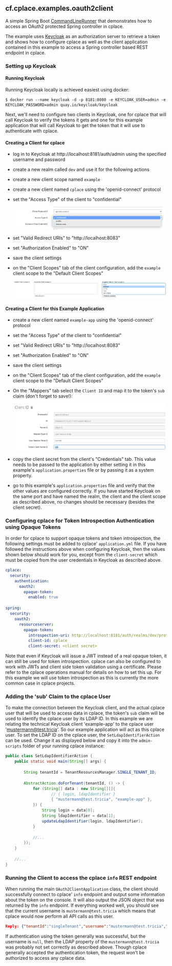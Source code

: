 ## cf.cplace.examples.oauth2client

A simple Spring Boot [CommandLineRunner](https://docs.spring.io/spring-boot/docs/current/api/org/springframework/boot/CommandLineRunner.html)
that demonstrates how to access an OAuth2 protected Spring controller in cplace.

The example uses [Keycloak](https://www.keycloak.org/) as an authorization server to retrieve a token and shows how
to configure cplace as well as the client application contained in this example to access a Spring controller based
REST endpoint in cplace.

### Setting up Keycloak

#### Running Keycloak

Running Keycloak locally is achieved easiest using docker:

``` shell
$ docker run --name keycloak -d -p 8181:8080 -e KEYCLOAK_USER=admin -e KEYCLOAK_PASSWORD=admin quay.io/keycloak/keycloak
```

Next, we'll need to configure two clients in Keycloak, one for cplace that will call Keycloak to verify the tokens it gets
and one for this example application that will call Keycloak to get the token that it will use to authenticate with cplace.

#### Creating a Client for cplace

* log in to Keycloak at http://localhost:8181/auth/admin using the specified username and password
* create a new realm called `dev` and use it for the following actions
* create a new client scope named `example`
* create a new client named `cplace` using the 'openid-connect' protocol
* set the "Access Type" of the client to "confidential"
  
  ![set access type to 'confidential'](img/access_type_confidential.png)

* set "Valid Redirect URIs" to "http://localhost:8083"
* set "Authorization Enabled" to "ON"
* save the client settings 
* on the "Client Scopes" tab of the client configuration, add the `example` client scope to the "Default Client Scopes"
  
  ![add the 'cplace' client scope](img/add_client_scope.png)

#### Creating a Client for this Example Application

* create a new client named `example-app` using the 'openid-connect' protocol
* set the "Access Type" of the client to "confidential"
* set "Valid Redirect URIs" to "http://localhost:8083"
* set "Authorization Enabled" to "ON"
* save the client settings
* on the "Client Scopes" tab of the client configuration, add the `example` client scope to the "Default Client Scopes"
* On the "Mappers" tab select the `Client ID` and map it to the token's `sub` claim (don't forget to save!):

  ![setting the 'sub' claim](img/setting_the_sub_claim.png)

* copy the client secret from the client's "Credentials" tab. This value needs to be passed to the application by either
  setting it in this example's `application.properties` file or by passing it as a system property.
* go to this example's `application.properties` file and verify that the other values are configured correctly. If you have started
  Keycloak on the same port and have named the realm, the client and the client scope as described above, no changes should
  be necessary (besides the client secret).

### Configuring cplace for Token Introspection Authentication using Opaque Tokens

In order for cplace to support opaque tokens and token introspection, the following settings must be added to cplace'
`application.yml` file. If you have followed the instructions above when configuring Keycloak, then the values shown below
should work for you, except from the `client-secret` which must be copied from the user credentials in Keycloak as
described above. 

``` yaml
cplace:
  security:
    authentication:
      oauth2:
        opaque-token:
          enabled: true

spring:
  security:
    oauth2:
      resourceserver:
        opaque-token:
          introspection-uri: http://localhost:8181/auth/realms/dev/protocol/openid-connect/token/introspect
          client-id: cplace
          client-secret: <client secret>
```

Note that even if Keycloak will issue a JWT instead of a real opaque token, it can still be used for token introspection.
cplace can also be configured to work with JWTs and client side token validation using a certificate. Please refer to
the cplace operations manual for details on how to set this up. For this example we will use token introspection as this
is currently the more common case in cplace projects.

### Adding the 'sub' Claim to the cplace User

To make the connection between the Keycloak client, and the actual cplace user that will be used to access data
in cplace, the token's `sub` claim will be used to identify the cplace user by its LDAP ID.
In this example we are relating the technical Keycloak client 'example-app' to the cplace user 'mustermann@test.tricia'.
So our example application will act as this cplace user.
To set the LDAP ID on the cplace user, the `SetLdapIdentifierAction` can be used. Change it as displayed below and
copy it into the `admin-scripts` folder of your running cplace instance:

``` java
public class SetLdapIdentifierAction {
    public static void main(String[] args) {

        String tenantId = TenantResourcesManager.SINGLE_TENANT_ID;

        AbstractAction.doForTenant(tenantId, () -> {
            for (String[] data : new String[][]{
                    // { login, ldapIdentifier }
                    { "mustermann@test.tricia", "example-app" },
            }) {
                String login = data[0];
                String ldapIdentifier = data[1];
                updateLdapIdentifier(login, ldapIdentifier);
            }
            
            //...
        });
    }
    
    //...
}    
```



### Running the Client to access the cplace `info` REST endpoint

When running the main `OAuth2ClientApplication` class, the client should successfully connect to cplace' `info`
endpoint and output some information about the token on the console. It will also output the JSON object that was
returned by the `info` endpoint. If everything worked well, you should see that the current username is `mustermann@test.tricia`
which means that cplace would now perform all API calls as this user.

``` json
Reply: {"tenantId":"singleTenant","username":"mustermann@test.tricia","cplaceSessionId":"dummy-session","httpSessionId":null}
```

If authentication using the token generally was successful, but the username is `null`, then the LDAP property of
the `mustermann@test.tricia` was probably not set correctly as described above. Though cplace generally accepted the
authentication token, the request won't be authorized to access any cplace data.

